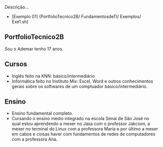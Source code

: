 Descrição...

* [Exemplo 01] (PortfolioTecnico2B/ FundamentosdeTI/ Exemplos/ Exe1.sh)

## PortfolioTecnico2B
Sou o Ademar tenho 17 anos.
## Cursos
* Inglês feito na KNN: básico/intermediário
* Informática feito no Instituto Mix: Excel, Word e outros conhecimentos gerais sobre os softwares de um comptuador básico/intermediário.
## Ensino 
* Ensino fundamental completo.
* Cursando o ensino médio integrado na escola Senai de São José no qual estou aprendendo a mexer no Jaxa com o professor Jakcson, a mexer no terminal do Linux com a professora Maria e por último a mexer em cabos e coisas haver com fundamentos de redes de computadores com a professora Ana.
